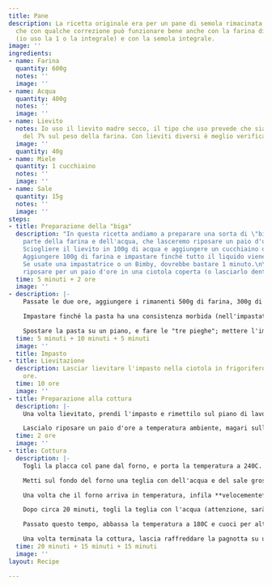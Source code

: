 ```yaml
---
title: Pane
description: La ricetta originale era per un pane di semola rimacinata, ma ho visto
  che con qualche correzione può funzionare bene anche con la farina di grano tenero
  (io uso la 1 o la integrale) e con la semola integrale.
image: ''
ingredients:
- name: Farina
  quantity: 600g
  notes: ''
  image: ''
- name: Acqua
  quantity: 400g
  notes: ''
  image: ''
- name: Lievito
  notes: Io uso il lievito madre secco, il tipo che uso prevede che sia in proporzione
    del 7% sul peso della farina. Con lieviti diversi è meglio verificare.
  image: ''
  quantity: 40g
- name: Miele
  quantity: 1 cucchiaino
  notes: ''
  image: ''
- name: Sale
  quantity: 15g
  notes: ''
  image: ''
steps:
- title: Preparazione della "biga"
  description: "In questa ricetta andiamo a preparare una sorta di \"biga\" con una
    parte della farina e dell'acqua, che lasceremo riposare un paio d'ore dopo l'impasto.\n\n-
    Sciogliere il lievito in 100g di acqua e aggiungere un cucchiaino di miele. \n-
    Aggiungere 100g di farina e impastare finché tutto il liquido viene assorbito.
    Se usate una impastatrice o un Bimby, dovrebbe bastare 1 minuto.\n\nMettere a
    riposare per un paio d'ore in una ciotola coperta (o lasciarlo dentro all'impastatrice)."
  time: 5 minuti + 2 ore
  image: ''
- description: |-
    Passate le due ore, aggiungere i rimanenti 500g di farina, 300g di acqua e 15g di sale.

    Impastare finché la pasta ha una consistenza morbida (nell'impastatrice 4/5 minuti), lasciare riposare 10 minuti e impastare nuovamente.

    Spostare la pasta su un piano, e fare le "tre pieghe"; mettere l'impasto in una ciotola grande e coprirlo con la pellicola trasparente.
  time: 5 minuti + 10 minuti + 5 minuti
  image: ''
  title: Impasto
- title: Lievitazione
  description: Lasciar lievitare l'impasto nella ciotola in frigorifero per 10/12
    ore.
  time: 10 ore
  image: ''
- title: Preparazione alla cottura
  description: |-
    Una volta lievitato, prendi l'impasto e rimettilo sul piano di lavoro. Reimpastalo velocemente e ripeti nuovamente le "tre pieghe".

    Lascialo riposare un paio d'ore a temperatura ambiente, magari sulla placca del forno coperta di carta forno con una spolverata di farina.
  time: 2 ore
  image: ''
- title: Cottura
  description: |-
    Togli la placca col pane dal forno, e porta la temperatura a 240C. Nel frattempo, fa' i tagli sul pane, e spolvera la superficie con un po' di farina.

    Metti sul fondo del forno una teglia con dell'acqua e del sale grosso e, se ti va, delle erbe (timo, maggiorana, ecc.) che daranno al pane un buon profumo.

    Una volta che il forno arriva in temperatura, infila **velocemente** dentro il pane (attento a non far uscire tutto il vapore che si è creato) e abbassa la temperatura a 220C.

    Dopo circa 20 minuti, togli la teglia con l'acqua (attenzione, sarà rovente), abbassa la temperatura a 200C e lascia cuocere per altri 15 minuti.

    Passato questo tempo, abbassa la temperatura a 180C e cuoci per altri 15 minuti con la porta del forno leggermente aperta (puoi tenerla aperta con un cucchiaio di legno): questo eliminerà l'umidità dal forno, e aiuterà il pane a fare una bella crosta.

    Una volta terminata la cottura, lascia raffreddare la pagnotta su una griglia, magari in verticale, in modo che non si formi umidità sul fondo.
  time: 20 minuti + 15 minuti + 15 minuti
  image: ''
layout: Recipe

---
```

